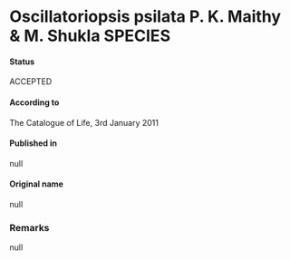 Oscillatoriopsis psilata P. K. Maithy & M. Shukla SPECIES
=======

#### Status
ACCEPTED

#### According to
The Catalogue of Life, 3rd January 2011

#### Published in
null

#### Original name
null

### Remarks
null